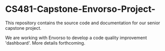 # CS481-Capstone-Envorso-Project-
This repository contains the source code and documentation for our senior capstone project.

We are working with Envorso to develop a code quality improvement 'dashboard'. More details forthcoming.
